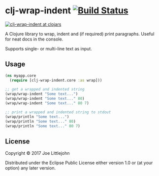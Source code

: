 # clj-wrap-indent [![Build Status](https://travis-ci.org/joelittlejohn/clj-wrap-indent.png)](https://travis-ci.org/joelittlejohn/clj-wrap-indent)

[![clj-wrap-indent at clojars](https://clojars.org/clj-wrap-indent/latest-version.svg)](https://clojars.org/clj-wrap-indent)

A Clojure library to wrap, indent and (if required) print paragraphs. Useful for neat docs in the console.

Supports single- or multi-line text as input.

## Usage

```clj
(ns myapp.core
  (require [clj-wrap-indent.core :as wrap]))
    
;; get a wrapped and indented string
(wrap/wrap-indent "Some text...")
(wrap/wrap-indent "Some text..." 80)
(wrap/wrap-indent "Some text..." 80 7)

;; print a wrapped and indented string to stdout
(wrap/println "Some text...")
(wrap/println "Some text..." 80)
(wrap/println "Some text..." 80 7)  
```

## License

Copyright © 2017 Joe Littlejohn

Distributed under the Eclipse Public License either version 1.0 or (at your option) any later version.
